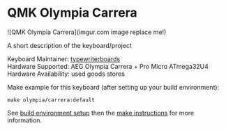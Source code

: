 # QMK Olympia Carrera

![QMK Olympia Carrera](imgur.com image replace me!)

A short description of the keyboard/project

Keyboard Maintainer: [typewriterboards](https://github.com/typewriterboards)   
Hardware Supported: AEG Olympia Carrera + Pro Micro ATmega32U4
Hardware Availability: used goods stores  

Make example for this keyboard (after setting up your build environment):

    make olympia/carrera:default

See [build environment setup](https://docs.qmk.fm/build_environment_setup.html) then the [make instructions](https://docs.qmk.fm/make_instructions.html) for more information.
